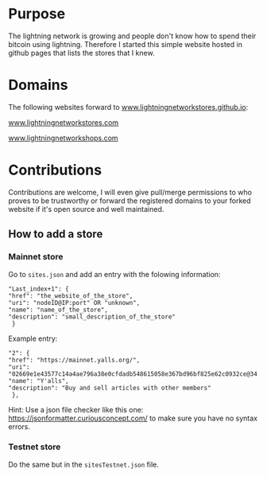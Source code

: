 # Purpose

The lightning network is growing and people don't know how to spend their bitcoin using lightning. Therefore I started this simple website hosted in github pages that lists the stores that I knew. 

# Domains

The following websites forward to www.lightningnetworkstores.github.io:

www.lightningnetworkstores.com

www.lightningnetworkshops.com

# Contributions
Contributions are welcome, I will even give pull/merge permissions to who proves to be trustworthy or forward the registered domains to your forked website if it's open source and well maintained.

## How to add a store

### Mainnet store
Go to ```sites.json``` and add an entry with the folowing information:

    "Last_index+1": {
    "href": "the_website_of_the_store",
    "uri": "nodeID@IP:port" OR "unknown",
    "name": "name_of_the_store",
    "description": "small_description_of_the_store"
     }
     
Example entry:

    "2": {
    "href": "https://mainnet.yalls.org/",
    "uri": "02669e1e43577c14a4ae796a38e0cfdadb548615058e367bd96bf825e62c0932ce@34.200.241.1:9735",
    "name": "Y'alls",
    "description": "Buy and sell articles with other members"
     },
     
 Hint: Use a json file checker like this one: https://jsonformatter.curiousconcept.com/ to make sure you have no syntax errors.
 
 ### Testnet store
 Do the same but in the ```sitesTestnet.json``` file.
